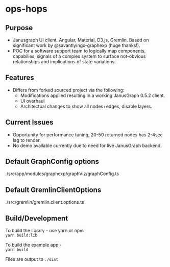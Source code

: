# ops-hops

## Purpose

- Janusgraph UI client.  Angular, Material, D3.js, Gremlin.  Based on significant work by @savantly/ngx-graphexp (huge thanks!).
- POC for a software support team to logically map components, capabilies, signals of a complex system to surface not-obvious relationships and implications of state variations.

## Features

- Differs from forked sourced project via the following:
	- Modifications applied resulting in a working JanusGraph 0.5.2 client.
	- UI overhaul
	- Architectual changes to show all nodes+edges, disable layers.

## Current Issues

- Opportunity for performance tuning, 20-50 returned nodes has 2-4sec lag to render.
- No demo available currently due to need for live JanusGraph backend.

## Default GraphConfig options   

./src/app/modules/graphexp/graphViz/graphConfig.ts

## Default GremlinClientOptions  

./src/gremlin/gremlin.client.options.ts


## Build/Development

To build the library - use yarn or npm  
`yarn build:lib`  

To build the example app -  
`yarn build`  

Files are output to `./dist`  

